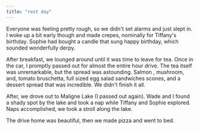 ```yaml
---
title: "rest day"
---
```


Everyone was feeling pretty rough, so we didn't set alarms and just slept in. I woke up a bit early though and made crepes, nominally for Tiffany's birthday. Sophie had bought a candle that sung happy birthday, which sounded wonderfully derpy.

After breakfast, we lounged around until it was time to leave for tea.  Once in the car, I promptly passed out for almost the entire hour drive. The tea itself was unremarkable, but the spread was astounding. Salmon , mushroom, and, tomato bruschetta, full sized egg salad sandwiches scones, and a dessert spread that was incredible. We didn't finish it all.

After, we drove out to Maligne Lake (I passed out again). Wade and I found a shady spot by the lake and took a nap while Tiffany and Sophie explored. Naps accomplished, we took a stroll along the lake.

The drive home was beautiful, then we made pizza and went to bed.

